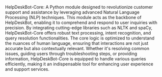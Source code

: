 HelpDeskBot-Core: A Python module designed to revolutionize customer support and assistance by leveraging advanced Natural Language Processing (NLP) techniques. This module acts as the backbone of HelpDeskBot, enabling it to comprehend and respond to user inquiries with precision. By integrating cutting-edge libraries such as NLTK and spaCy, HelpDeskBot-Core offers robust text processing, intent recognition, and query resolution functionalities. The core logic is optimized to understand the nuances of human language, ensuring that interactions are not just accurate but also contextually relevant. Whether it's resolving common issues, guiding users through troubleshooting steps, or providing information, HelpDeskBot-Core is equipped to handle various queries efficiently, making it an indispensable tool for enhancing user experience and support services.
